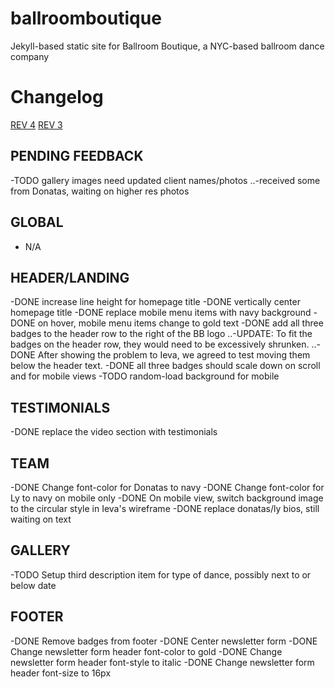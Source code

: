 # ballroomboutique
Jekyll-based static site for Ballroom Boutique, a NYC-based ballroom dance company

# Changelog
[REV 4](http://fs-ballroomboutique-staging-rev4.s3-website-us-east-1.amazonaws.com)
[REV 3](http://fs-ballroomboutique-staging-rev3.s3-website-us-east-1.amazonaws.com)


## PENDING FEEDBACK
-TODO gallery images need updated client names/photos
..-received some from Donatas, waiting on higher res photos

## GLOBAL
- N/A


## HEADER/LANDING
-DONE increase line height for homepage title
-DONE vertically center homepage title
-DONE replace mobile menu items with navy background
-DONE on hover, mobile menu items change to gold text
-DONE add all three badges to the header row to the right of the BB logo
..-UPDATE: To fit the badges on the header row, they would need to be excessively shrunken.
..-DONE After showing the problem to Ieva, we agreed to test moving them below the header text.
-DONE all three badges should scale down on scroll and for mobile views
-TODO random-load background for mobile


## TESTIMONIALS
-DONE replace the video section with testimonials


## TEAM
-DONE Change font-color for Donatas to navy
-DONE Change font-color for Ly to navy on mobile only
-DONE On mobile view, switch background image to the circular style in Ieva's wireframe
-DONE replace donatas/ly bios, still waiting on text



## GALLERY 
-TODO Setup third description item for type of dance, possibly next to or below date


## FOOTER 
-DONE Remove badges from footer
-DONE Center newsletter form
-DONE Change newsletter form header font-color to gold
-DONE Change newsletter form header font-style to italic
-DONE Change newsletter form header font-size to 16px
